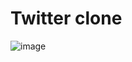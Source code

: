 # Twitter clone

![image](https://user-images.githubusercontent.com/56325350/131228457-cbef8cb6-67e8-40dd-a263-4839b0e19429.png)
